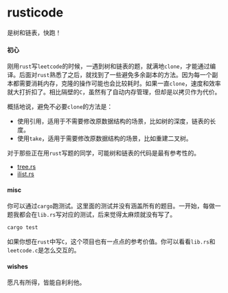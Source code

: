 # rusticode

是树和链表，快跑！


#### 初心

刚用`rust`写`leetcode`的时候，一遇到树和链表的题，就满地`clone`，才能通过编译。后面对`rust`熟悉了之后，就找到了一些避免多余副本的方法。因为每一个副本都需要消耗内存，克隆的操作可能也会比较耗时。如果一直`clone`，速度和效率就大打折扣了。相比隔壁的`C`，虽然有了自动内存管理，但却是以拷贝作为代价。

概括地说，避免不必要`clone`的方法是：

+ 使用引用，适用于不需要修改原数据结构的场景，比如树的深度，链表的长度。
+ 使用`take`，适用于需要修改原数据结构的场景，比如重建二叉树。

对于那些正在用`rust`写题的同学，可能树和链表的代码是最有参考性的。

+ [tree.rs](leetcode/src/tree.rs)
+ [ilist.rs](leetcode/src/ilist.rs)

#### misc

你可以通过`cargo`跑测试。这里面的测试并没有涵盖所有的题目。一开始，每做一题我都会在`lib.rs`写对应的测试，后来觉得太麻烦就没有写了。
```sh
cargo test
```

如果你想在`rust`中写`C`，这个项目也有一点点的参考价值。你可以看看`lib.rs`和`leetcode.c`是怎么交互的。



#### wishes

愿凡有所得，皆能自利利他。